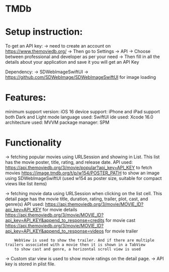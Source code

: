 # TMDb

# Setup instruction:
To get an API key: 
  -> need to create an account on https://www.themoviedb.org/
  -> Then go to Settings -> API -> Choose between professional and developer as per your need
  -> Then fill in all the details about your application and save it you will get an API Key

Dependency:
  -> SDWebImageSwiftUI -> https://github.com/SDWebImage/SDWebImageSwiftUI for image loading
  
# Features:
  minimum support version: iOS 16
  device support: iPhone and iPad
  support both Dark and Light mode
  language used: SwiftUI
  ide used: Xcode 16.0
  architecture used: MVVM
  package manager: SPM
  
# Functionality
  -> fetching popular movies using URLSession and showing in List. This list has the movie poster, title, rating, and release date.
        API used: 
          https://api.themoviedb.org/3/movie/popular?api_key=API_KEY to fetch movies
          https://image.tmdb.org/t/p/w154/POSTER_PATH to show an image using SDWebImageSwiftUI (used w154 as poster size, suitable for compact views like list items)
        
  -> fetching movie data using URLSession when clicking on the list cell. This detail page has the movie title, duration, rating, trailer, plot, cast, and genre(s)
        API used:
          https://api.themoviedb.org/3/movie/MOVIE_ID?api_key=API_KEY for movie details
          https://api.themoviedb.org/3/movie/MOVIE_ID?api_key=API_KEY&append_to_response=credits for movie cast
          https://api.themoviedb.org/3/movie/MOVIE_ID?api_key=API_KEY&append_to_response=videos for movie trailer
          
        WebView is used to show the trailer. And if there are multiple trailers associated with a movie then it is shown in a TabView
        to show cast and genre, a horizontal scroll view is used

  -> Custom star view is used to show movie ratings on the detail page.
  -> API key is stored in plist file.
  


